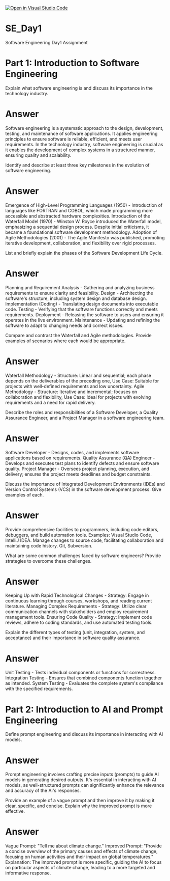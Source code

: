 [![Open in Visual Studio Code](https://classroom.github.com/assets/open-in-vscode-2e0aaae1b6195c2367325f4f02e2d04e9abb55f0b24a779b69b11b9e10269abc.svg)](https://classroom.github.com/online_ide?assignment_repo_id=18371171&assignment_repo_type=AssignmentRepo)
# SE_Day1
Software Engineering Day1 Assignment

# Part 1: Introduction to Software Engineering

Explain what software engineering is and discuss its importance in the technology industry.

# Answer
Software engineering is a systematic approach to the design, development, testing, and maintenance of software applications. It applies engineering principles to ensure software is reliable, efficient, and meets user requirements. In the technology industry, software engineering is crucial as it enables the development of complex systems in a structured manner, ensuring quality and scalability.


Identify and describe at least three key milestones in the evolution of software engineering.

# Answer
Emergence of High-Level Programming Languages (1950) - Introduction of languages like FORTRAN and COBOL, which made programming more accessible and abstracted hardware complexities.
Introduction of the Waterfall Model (1970) - Winston W. Royce introduced the Waterfall model, emphasizing a sequential design process. Despite initial criticisms, it became a foundational software development methodology.
Adoption of Agile Methodologies (2001) - The Agile Manifesto was published, promoting iterative development, collaboration, and flexibility over rigid processes.


List and briefly explain the phases of the Software Development Life Cycle.

# Answer
Planning and Requirement Analysis  - Gathering and analyzing business requirements to ensure clarity and feasibility.
Design - Architecting the software's structure, including system design and database design.
Implementation (Coding) - Translating design documents into executable code.
Testing - Verifying that the software functions correctly and meets requirements.
Deployment - Releasing the software to users and ensuring it operates in the live environment.
Maintenance - Updating and refining the software to adapt to changing needs and correct issues.



Compare and contrast the Waterfall and Agile methodologies. Provide examples of scenarios where each would be appropriate.

# Answer
Waterfall Methodology - Structure: Linear and sequential; each phase depends on the deliverables of the preceding one, Use Case: Suitable for projects with well-defined requirements and low uncertainty.
Agile Methodology - Structure: Iterative and incremental; focuses on collaboration and flexibility, Use Case: Ideal for projects with evolving requirements and a need for rapid delivery.


Describe the roles and responsibilities of a Software Developer, a Quality Assurance Engineer, and a Project Manager in a software engineering team.

# Answer
Software Developer - Designs, codes, and implements software applications based on requirements.
Quality Assurance (QA) Engineer - Develops and executes test plans to identify defects and ensure software quality.
Project Manager - Oversees project planning, execution, and delivery; ensures the project meets deadlines and budget constraints.


Discuss the importance of Integrated Development Environments (IDEs) and Version Control Systems (VCS) in the software development process. Give examples of each.

# Answer
Provide comprehensive facilities to programmers, including code editors, debuggers, and build automation tools. Examples: Visual Studio Code, IntelliJ IDEA.
Manage changes to source code, facilitating collaboration and maintaining code history. Git, Subversion.


What are some common challenges faced by software engineers? Provide strategies to overcome these challenges.

# Answer
Keeping Up with Rapid Technological Changes - Strategy: Engage in continuous learning through courses, workshops, and reading current literature.
Managing Complex Requirements - Strategy: Utilize clear communication channels with stakeholders and employ requirement management tools.
Ensuring Code Quality - Strategy: Implement code reviews, adhere to coding standards, and use automated testing tools.


Explain the different types of testing (unit, integration, system, and acceptance) and their importance in software quality assurance.

# Answer
Unit Testing - Tests individual components or functions for correctness.
Integration Testing - Ensures that combined components function together as intended.
System Testing - Evaluates the complete system's compliance with the specified requirements.



# Part 2: Introduction to AI and Prompt Engineering

Define prompt engineering and discuss its importance in interacting with AI models.

# Answer
Prompt engineering involves crafting precise inputs (prompts) to guide AI models in generating desired outputs. It's essential in interacting with AI models, as well-structured prompts can significantly enhance the relevance and accuracy of the AI's responses.


Provide an example of a vague prompt and then improve it by making it clear, specific, and concise. Explain why the improved prompt is more effective.

# Answer
Vague Prompt: "Tell me about climate change."
Improved Prompt: "Provide a concise overview of the primary causes and effects of climate change, focusing on human activities and their impact on global temperatures."
Explanation: The improved prompt is more specific, guiding the AI to focus on particular aspects of climate change, leading to a more targeted and informative response.
